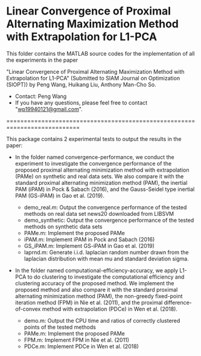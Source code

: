 # Linear Convergence of Proximal Alternating Maximization Method with Extrapolation for L1-PCA

This folder contains the MATLAB source codes for the implementation of all the experiments in the paper

"Linear Convergence of Proximal Alternating Maximization Method with Extrapolation for L1-PCA" (Submitted to SIAM Journal on Optimization (SIOPT))
by Peng Wang, Huikang Liu, Anthony Man-Cho So.

* Contact: Peng Wang
* If you have any questions, please feel free to contact "wp19940121@gmail.com".

===========================================================================

This package contains 2 experimental tests to output the results in the paper:

* In the folder named convergence-performance, we conduct the experiment to investigate the convergence performance of the proposed proximal alternating minimization method with extrapolation (PAMe) on synthetic and real data sets.  We also compare it with the standard proximal alternating minimization method (PAM), the inertial PAM (iPAM) in Pock & Sabach (2016), and the Gauss-Seidel type inertial PAM (GS-iPAM) in Gao et al. (2019).
  - demo_real.m: Output the convergence performance of the tested methods on real data set news20 downloaded from LIBSVM
  - demo_synthetic: Output the convergence performance of the tested methods on synthetic data sets
  - PAMe.m: Implement the proposed PAMe
  - iPAM.m: Implement iPAM in Pock and Sabach (2016)
  - GS_iPAM.m: Implement GS-iPAM in Gao et al. (2019)
  - laprnd.m: Generate i.i.d. laplacian random number drawn from the laplacian distribution with mean mu and standard deviation sigma. 

* In the folder named computational-efficiency-accuracy, we apply L1-PCA to do clustering to investigate the computational efficiency and clustering accuracy of the proposed method. We implement the proposed method and also compare it with the standard proximal alternating minimization method (PAM), the non-greedy fixed-point iteration method (FPM) in Nie et al. (2011), and the proximal difference-of-convex method with extrapolation (PDCe) in Wen et al. (2018).
  - demo.m: Output the CPU time and ratios of correctly clustered points of the tested methods
  - PAMe.m: Implement the proposed PAMe
  - FPM.m: Implement FPM in Nie et al. (2011)
  - PDCe.m: Implement PDCe in Wen et al. (2018) 
